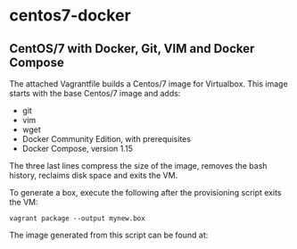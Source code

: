 # centos7-docker
## CentOS/7 with Docker, Git, VIM and Docker Compose

The attached Vagrantfile builds a Centos/7 image for Virtualbox.  This image starts with the base Centos/7 image and adds:

* git
* vim
* wget
* Docker Community Edition, with prerequisites
* Docker Compose, version 1.15

The three last lines compress the size of the image, removes the bash history, reclaims disk space and exits the VM.

To generate a box, execute the following after the provisioning script exits the VM:

```
vagrant package --output mynew.box
```

The image generated from this script can be found at:


